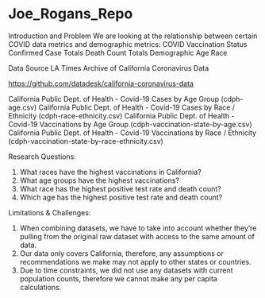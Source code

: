 # Joe_Rogans_Repo

Introduction and Problem
We are looking at the relationship between certain COVID data metrics and demographic metrics:
COVID
  Vaccination Status
  Confirmed Case Totals
  Death Count Totals
Demographic 
  Age
  Race 
  

Data Source 
LA Times Archive of California Coronavirus Data

https://github.com/datadesk/california-coronavirus-data

California Public Dept. of Health - Covid-19 Cases by Age Group (cdph-age.csv)
California Public Dept. of Health - Covid-19 Cases by Race / Ethnicity (cdph-race-ethnicity.csv)
California Public Dept. of Health - Covid-19 Vaccinations by Age Group (cdph-vaccination-state-by-age.csv)
California Public Dept. of Health - Covid-19 Vaccinations by Race / Ethnicity (cdph-vaccination-state-by-race-ethnicity.csv)


Research Questions:
1. What races have the highest vaccinations in California?
2. What age groups have the highest vaccinations?
3. What race has the highest positive test rate and death count?
4. Which age has the highest positive test rate and death count?


Limitations & Challenges:
1. When combining datasets, we have to take into account whether they’re pulling from the original raw dataset with access to the same amount of data.
2. Our data only covers California, therefore, any assumptions or recommendations we make may not apply to other states or countries. 
3. Due to time constraints, we did not use any datasets with current population counts, therefore we cannot make any per capita calculations.
